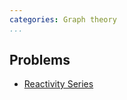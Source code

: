 ```yaml
---
categories: Graph theory
...
```


## Problems
- [Reactivity Series](https://open.kattis.com/problems/reactivity)